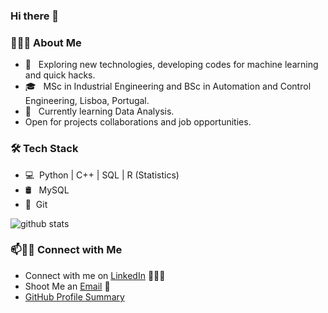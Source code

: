### Hi there 👋

<h3> 👨🏻‍💻 About Me </h3>

- 🤔 &nbsp; Exploring new technologies, developing codes for machine learning and quick hacks.
- 🎓 &nbsp; MSc in Industrial Engineering and BSc in Automation and Control Engineering, Lisboa, Portugal.
- 🌱 &nbsp; Currently learning Data Analysis.
- Open for projects collaborations and job opportunities. 

<h3>🛠 Tech Stack</h3>

- 💻 &nbsp;Python | C++ | SQL | R (Statistics)
- 🛢 &nbsp; MySQL
- 🔧 &nbsp;Git


![github stats](https://github-readme-stats.vercel.app/api?username=IgorHufn&show_icons=true)

### 📫🤝🏻 Connect with Me

 - Connect with me on [LinkedIn](https://www.linkedin.com/in/igorhufnagel/) 👨🏻‍💻
 - Shoot Me an [Email](mailto:igorhufn@gmail.com) 💌
 - [GitHub Profile Summary](https://profile-summary-for-github.com/user/IgorHufn)
